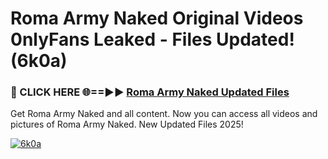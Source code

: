 # Roma Army Naked Original Videos 0nlyFans Leaked - Files Updated! (6k0a)

<h3>🔴 CLICK HERE 🌐==►► <a href="https://tinyurl.com/up5wt9bj" rel="nofollow">Roma Army Naked Updated Files</a></h3>

Get Roma Army Naked and all content. Now you can access all videos and pictures of Roma Army Naked. New Updated Files 2025!

[![6k0a](https://i.imgur.com/ABiUzMV.gif)](https://tinyurl.com/up5wt9bj)
